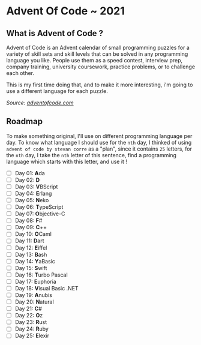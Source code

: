 # Advent Of Code ~ 2021

## What is Advent of Code ?

Advent of Code is an Advent calendar of small programming puzzles for a variety of skill sets and skill levels that can be solved in any programming language you like. People use them as a speed contest, interview prep, company training, university coursework, practice problems, or to challenge each other.

This is my first time doing that, and to make it more interesting, i'm going to use a different language for each puzzle.

*Source: [adventofcode.com](https://adventofcode.com/2021/about)*

## Roadmap

To make something original, I'll use on different programming language per day. To know what language I should use for the `nth` day, I thinked of using `advent of code by stevan corre` as a "plan", since it contains `25` letters, for the `nth` day, I take the `nth` letter of this sentence, find a programming language which starts with this letter, and use it !

- [ ] Day 01: **A**da
- [ ] Day 02: **D**
- [ ] Day 03: **V**BScript
- [ ] Day 04: **E**rlang
- [ ] Day 05: **N**eko
- [ ] Day 06: **T**ypeScript
- [ ] Day 07: **O**bjective-C
- [ ] Day 08: **F**#
- [ ] Day 09: **C**++
- [ ] Day 10: **O**Caml
- [ ] Day 11: **D**art
- [ ] Day 12: **E**iffel
- [ ] Day 13: **B**ash
- [ ] Day 14: **Y**aBasic
- [ ] Day 15: **S**wift
- [ ] Day 16: **T**urbo Pascal
- [ ] Day 17: **E**uphoria
- [ ] Day 18: **V**isual Basic .NET
- [ ] Day 19: **A**nubis
- [ ] Day 20: **N**atural
- [ ] Day 21: **C**#
- [ ] Day 22: **O**z
- [ ] Day 23: **R**ust
- [ ] Day 24: **R**uby
- [ ] Day 25: **E**lexir